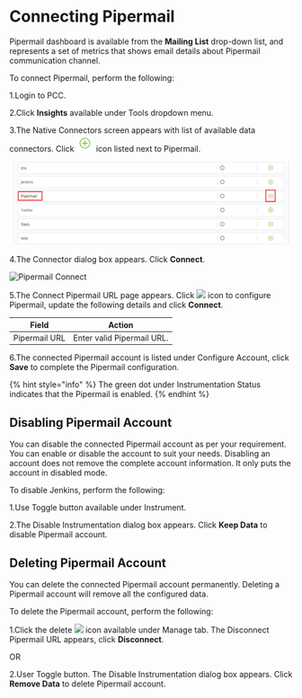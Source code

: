 # Connecting Pipermail

Pipermail dashboard is available from the **Mailing List** drop-down list, and represents a set of metrics that shows email details about Pipermail communication channel.

To connect Pipermail, perform the following:

1.Login to PCC.

2.Click **Insights** available under Tools dropdown menu.

3.The Native Connectors screen appears with list of available data connectors. Click ![](../../../.gitbook/assets/Connect.png) icon listed next to Pipermail.

![Pipermail](<../../../.gitbook/assets/Pipermail (1).png>)

4.The Connector dialog box appears. Click **Connect**.

![Pipermail Connect](../../../.gitbook/assets/Pipermail\_Connect.png)

5.The Connect Pipermail URL page appears. Click ![](<../../../.gitbook/assets/Con\_Icon (1).png>) icon to configure Pipermail, update the following details and click **Connect**.

| Field         | Action                     |
| ------------- | -------------------------- |
| Pipermail URL | Enter valid Pipermail URL. |

6.The connected Pipermail account is listed under Configure Account, click **Save** to complete the Pipermail configuration.

{% hint style="info" %}
The green dot under Instrumentation Status indicates that the Pipermail is enabled.
{% endhint %}

## Disabling Pipermail Account

You can disable the connected Pipermail account as per your requirement. You can enable or disable the account to suit your needs. Disabling an account does not remove the complete account information. It only puts the account in disabled mode.

To disable Jenkins, perform the following:

1.Use Toggle button available under Instrument.

2.The Disable Instrumentation dialog box appears. Click **Keep Data** to disable Pipermail account.

## Deleting Pipermail Account

You can delete the connected Pipermail account permanently. Deleting a Pipermail account will remove all the configured data.

To delete the Pipermail account, perform the following:

1.Click the delete ![](../../../.gitbook/assets/Delete\_Icon.png) icon available under Manage tab. The Disconnect Pipermail URL appears, click **Disconnect**.

OR

2.User Toggle button. The Disable Instrumentation dialog box appears. Click **Remove Data** to delete Pipermail account.
